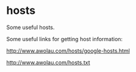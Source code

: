 # hosts
Some useful hosts.

Some useful links for getting host information:

http://www.awolau.com/hosts/google-hosts.html

http://www.awolau.com/hosts.txt
